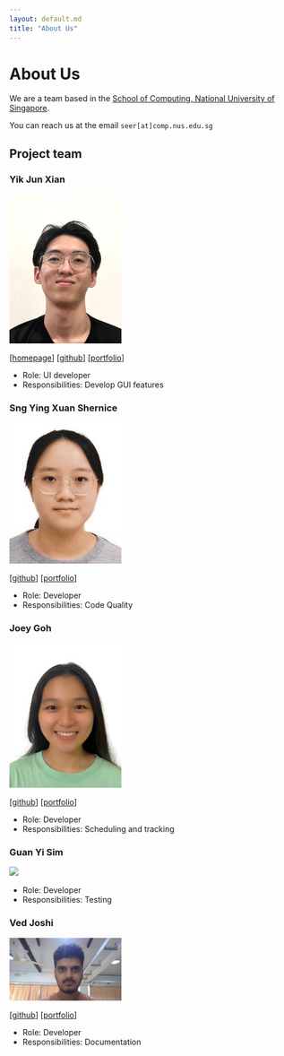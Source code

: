 ```yaml
---
layout: default.md
title: "About Us"
---
```


# About Us

We are a team based in the [School of Computing, National University of Singapore](http://www.comp.nus.edu.sg).

You can reach us at the email `seer[at]comp.nus.edu.sg`

## Project team

### Yik Jun Xian

<img src="images/yikjunxian.png" width="200px">

[[homepage](http://www.comp.nus.edu.sg/~damithch)]
[[github](https://yikjunxian.com/johndoe)]
[[portfolio](team/johndoe.md)]

* Role: UI developer
* Responsibilities: Develop GUI features

### Sng Ying Xuan Shernice

<img src="images/shernicesng.png" width="200px">

[[github](http://github.com/shernicesng)]
[[portfolio](team/johndoe.md)]

* Role: Developer
* Responsibilities: Code Quality

### Joey Goh

<img src="images/jowhee3011.png" width="200px">

[[github](http://github.com/jowhee3011)]
[[portfolio](team/johndoe.md)]

* Role: Developer
* Responsibilities: Scheduling and tracking

### Guan Yi Sim

<img src="images/droas590.png" width="200px">

* Role: Developer
* Responsibilities: Testing

### Ved Joshi

<img src="images/vedjoshi.png" width="200px">

[[github](http://github.com/vedjoshi)]
[[portfolio](team/johndoe.md)]

* Role: Developer
* Responsibilities: Documentation
